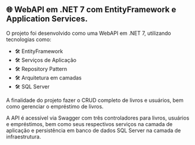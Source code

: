 ## 🌐 WebAPI em .NET 7 com EntityFramework e Application Services.

O projeto foi desenvolvido como uma WebAPI em .NET 7, utilizando tecnologias como:
- 🛠️ EntityFramework
- 🛠️ Serviços de Aplicação
- 🛠️ Repository Pattern
- 🛠️ Arquitetura em camadas
- 🛠️ SQL Server

A finalidade do projeto fazer o CRUD completo de livros e usuários, bem como gerenciar o empréstimo de livros.

A API é acessível via Swagger com três controladores para livros, usuários e empréstimos, bem como seus respectivos serviços na camada de aplicação e persistência em banco de dados SQL Server na camada de infraestrutura.
